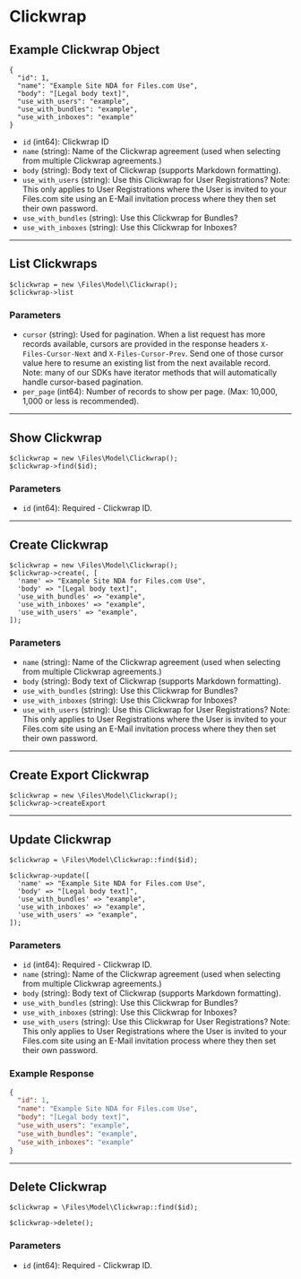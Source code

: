 # Clickwrap

## Example Clickwrap Object

```
{
  "id": 1,
  "name": "Example Site NDA for Files.com Use",
  "body": "[Legal body text]",
  "use_with_users": "example",
  "use_with_bundles": "example",
  "use_with_inboxes": "example"
}
```

* `id` (int64): Clickwrap ID
* `name` (string): Name of the Clickwrap agreement (used when selecting from multiple Clickwrap agreements.)
* `body` (string): Body text of Clickwrap (supports Markdown formatting).
* `use_with_users` (string): Use this Clickwrap for User Registrations?  Note: This only applies to User Registrations where the User is invited to your Files.com site using an E-Mail invitation process where they then set their own password.
* `use_with_bundles` (string): Use this Clickwrap for Bundles?
* `use_with_inboxes` (string): Use this Clickwrap for Inboxes?

---

## List Clickwraps

```
$clickwrap = new \Files\Model\Clickwrap();
$clickwrap->list
```


### Parameters

* `cursor` (string): Used for pagination.  When a list request has more records available, cursors are provided in the response headers `X-Files-Cursor-Next` and `X-Files-Cursor-Prev`.  Send one of those cursor value here to resume an existing list from the next available record.  Note: many of our SDKs have iterator methods that will automatically handle cursor-based pagination.
* `per_page` (int64): Number of records to show per page.  (Max: 10,000, 1,000 or less is recommended).

---

## Show Clickwrap

```
$clickwrap = new \Files\Model\Clickwrap();
$clickwrap->find($id);
```


### Parameters

* `id` (int64): Required - Clickwrap ID.

---

## Create Clickwrap

```
$clickwrap = new \Files\Model\Clickwrap();
$clickwrap->create(, [
  'name' => "Example Site NDA for Files.com Use",
  'body' => "[Legal body text]",
  'use_with_bundles' => "example",
  'use_with_inboxes' => "example",
  'use_with_users' => "example",
]);
```


### Parameters

* `name` (string): Name of the Clickwrap agreement (used when selecting from multiple Clickwrap agreements.)
* `body` (string): Body text of Clickwrap (supports Markdown formatting).
* `use_with_bundles` (string): Use this Clickwrap for Bundles?
* `use_with_inboxes` (string): Use this Clickwrap for Inboxes?
* `use_with_users` (string): Use this Clickwrap for User Registrations?  Note: This only applies to User Registrations where the User is invited to your Files.com site using an E-Mail invitation process where they then set their own password.

---

## Create Export Clickwrap

```
$clickwrap = new \Files\Model\Clickwrap();
$clickwrap->createExport
```


---

## Update Clickwrap

```
$clickwrap = \Files\Model\Clickwrap::find($id);

$clickwrap->update([
  'name' => "Example Site NDA for Files.com Use",
  'body' => "[Legal body text]",
  'use_with_bundles' => "example",
  'use_with_inboxes' => "example",
  'use_with_users' => "example",
]);
```

### Parameters

* `id` (int64): Required - Clickwrap ID.
* `name` (string): Name of the Clickwrap agreement (used when selecting from multiple Clickwrap agreements.)
* `body` (string): Body text of Clickwrap (supports Markdown formatting).
* `use_with_bundles` (string): Use this Clickwrap for Bundles?
* `use_with_inboxes` (string): Use this Clickwrap for Inboxes?
* `use_with_users` (string): Use this Clickwrap for User Registrations?  Note: This only applies to User Registrations where the User is invited to your Files.com site using an E-Mail invitation process where they then set their own password.

### Example Response

```json
{
  "id": 1,
  "name": "Example Site NDA for Files.com Use",
  "body": "[Legal body text]",
  "use_with_users": "example",
  "use_with_bundles": "example",
  "use_with_inboxes": "example"
}
```

---

## Delete Clickwrap

```
$clickwrap = \Files\Model\Clickwrap::find($id);

$clickwrap->delete();
```

### Parameters

* `id` (int64): Required - Clickwrap ID.

